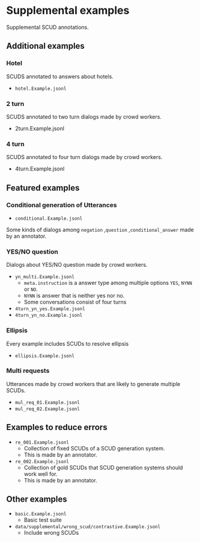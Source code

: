 
# Supplemental examples

Supplemental SCUD annotations.

## Additional examples

### Hotel

SCUDS annotated to answers about hotels.

- ``hotel.Example.jsonl``

### 2 turn

SCUDS annotated to two turn dialogs made by crowd workers.

- 2turn.Example.jsonl

### 4 turn

SCUDS annotated to four turn dialogs made by crowd workers.

- 4turn.Example.jsonl

## Featured examples

### Conditional generation of Utterances

- ``conditional.Example.jsonl``

Some kinds of dialogs among ``negation`` ,``question`` ,``conditional_answer`` made by an annotator.

### YES/NO question

Dialogs about YES/NO question made by crowd workers.

- ``yn_multi.Example.jsonl``
    - ``meta.instruction`` is a answer type among multiple options ``YES``, ``NYNN`` or ``NO``.
    - ``NYNN`` is answer that is neither yes nor no.
    - Some conversations consist of four turns
- ``4turn_yn_yes.Example.jsonl``
- ``4turn_yn_no.Example.jsonl``

### Ellipsis

Every example includes SCUDs to resolve ellipsis

- ``ellipsis.Example.jsonl``

### Multi requests

Utterances made by crowd workers that are likely to generate multiple SCUDs.

- ``mul_req_01.Example.jsonl``
- ``mul_req_02.Example.jsonl``

## Examples to reduce errors

- ``re_001.Example.jsonl``
    - Collection of fixed SCUDs of a SCUD generation system.
    - This is made by an annotator.
- ``re_002.Example.jsonl``
    - Collection of gold SCUDs that SCUD generation systems should work well for.
    - This is made by an annotator.

## Other examples

- ``basic.Example.jsonl``
    - Basic test suite
- ``data/supplemental/wrong_scud/contrastive.Example.jsonl``
    - Include wrong SCUDs
